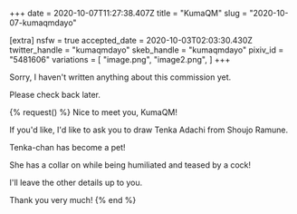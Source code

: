 +++
date = 2020-10-07T11:27:38.407Z
title = "KumaQM"
slug = "2020-10-07-kumaqmdayo"

[extra]
nsfw = true
accepted_date = 2020-10-03T02:03:30.430Z
twitter_handle = "kumaqmdayo"
skeb_handle = "kumaqmdayo"
pixiv_id = "5481606"
variations = [
  "image.png",
  "image2.png",
]
+++

Sorry, I haven't written anything about this commission yet.

Please check back later.

{% request() %}
Nice to meet you, KumaQM!

If you'd like, I'd like to ask you to draw Tenka Adachi from Shoujo Ramune.

Tenka-chan has become a pet!

She has a collar on while being humiliated and teased by a cock!

I'll leave the other details up to you.

Thank you very much!
{% end %}
